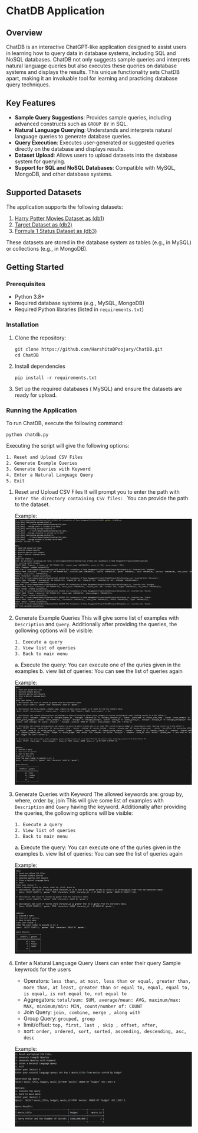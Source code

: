 # ChatDB Application

## Overview

ChatDB is an interactive ChatGPT-like application designed to assist users in learning how to query data in database systems, including SQL and NoSQL databases. ChatDB not only suggests sample queries and interprets natural language queries but also executes these queries on database systems and displays the results. This unique functionality sets ChatDB apart, making it an invaluable tool for learning and practicing database query techniques.

## Key Features

- **Sample Query Suggestions**: Provides sample queries, including advanced constructs such as `GROUP BY` in SQL.
- **Natural Language Querying**: Understands and interprets natural language queries to generate database queries.
- **Query Execution**: Executes user-generated or suggested queries directly on the database and displays results.
- **Dataset Upload**: Allows users to upload datasets into the database system for querying.
- **Support for SQL and NoSQL Databases**: Compatible with MySQL, MongoDB, and other database systems.

## Supported Datasets

The application supports the following datasets:


1. [Harry Potter Movies Dataset as (db1)](https://www.kaggle.com/datasets/maricinnamon/harry-potter-movies-dataset)
2. [Target Dataset as (db2)](https://www.kaggle.com/datasets/devarajv88/target-dataset)
3. [Formula 1 Status Dataset as (db3)](https://www.kaggle.com/datasets/cbhavik/formula-1-ml-classifier?select=status.csv)

These datasets are stored in the database system as tables (e.g., in MySQL) or collections (e.g., in MongoDB).

## Getting Started

### Prerequisites

- Python 3.8+
- Required database systems (e.g., MySQL, MongoDB)
- Required Python libraries (listed in `requirements.txt`)

### Installation

1. Clone the repository:
   ```
   git clone https://github.com/HarshitaDPoojary/ChatDB.git
   cd ChatDB
   ```


2. Install dependencies
   ```
   pip install -r requirements.txt
   ```

3. Set up the required databases ( MySQL) and ensure the datasets are ready for upload.

### Running the Application
To run ChatDB, execute the following command:
```
python chatdb.py
```

Executing the script will give the following options:
```
1. Reset and Upload CSV Files
2. Generate Example Queries
3. Generate Queries with Keyword
4. Enter a Natural Language Query
5. Exit
```

1. Reset and Upload CSV Files
    It will prompt you to enter the path with 
    `Enter the directory containing CSV files: `
    You can provide the path to the dataset. 

    Example:
    ![Reset and Upload CSV Files](images/S1_UploadDatabase.png)


2. Generate Example Queries
    This will give some list of examples with `Description` and `Query`.
    Additionally after providing the queries, the gollowing options will be visible:
    ```
    1. Execute a query
    2. View list of queries
    3. Back to main menu
    ```
    a. Execute the query: You can execute one of the quries given in the examples
    b. view list of queries: You can see the list of queries again

    Example:
    ![Generate Example Queries](images/S2_GenerateSampleQueries.png)



3. Generate Queries with Keyword
    The allowed keywords are: group by, where, order by, join
    This will give some list of examples with `Description` and `Query` having the keyword.
    Additionally after providing the queries, the gollowing options will be visible:
    ```
    1. Execute a query
    2. View list of queries
    3. Back to main menu
    ```
    a. Execute the query: You can execute one of the quries given in the examples
    b. view list of queries: You can see the list of queries again

    Example:
    ![Generate Queries with Keyword](images/S3_GenerateSamplewithKeywords.png)



4. Enter a Natural Language Query
    Users can enter their query
    Sample keywrods for the users
    - Operators:
        `less than, at most, less than or equal, greater than, more than, at least, greater than or equal to, equal, equal to, is equal, is not equal to, not equal to`
    - Aggregators:
        `total/sum: SUM, average/mean: AVG, maximum/max: MAX, minimum/min: MIN, count/number of: COUNT`
    - Join Query: 
        `join, combine, merge , along with`
    - Group Query: 
        `grouped, group`
    - limit/offset:
        `top, first, last , skip , offset, after,`
    - sort:
        `order, ordered, sort, sorted, ascending, descending, asc, desc`
    
    Example:
    ![Enter a Natural Language Query](images/S4_NaturalLaanguageQuery.png)



